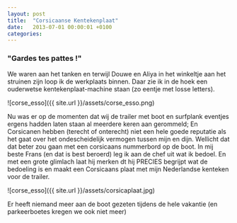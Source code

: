 ```yaml
---
layout: post
title:  "Corsicaanse Kentekenplaat"
date:   2013-07-01 00:00:01 +0100
categories:
---
```

### "Gardes tes pattes !"

We waren aan het tanken en terwijl Douwe en Aliya in het winkeltje aan het struinen zijn loop ik de werkplaats binnen. Daar zie ik in de hoek een ouderwetse kentekenplaat-machine staan (zo eentje met losse letters).  

![corse_esso]({{ site.url }}/assets/corse_esso.png)  

Nu was er op de momenten dat wij de trailer met boot en surfplank eventjes ergens hadden laten staan al meerdere keren aan gerommeld; En Corsicanen hebben (terecht of onterecht) niet een hele goede reputatie als het gaat over het ondescheidelijk vermogen tussen mijn en dijn.
Wellicht dat dat beter zou gaan met een corsicaans nummerbord op de boot. In mij beste Frans (en dat is best beroerd) leg ik aan de chef uit wat ik bedoel. En met een grote glimlach laat hij merken dt hij PRECIES begrijpt wat de bedoeling is en maakt een Corsicaans plaat met mijn Nederlandse kenteken voor de trailer.

![corse_esso]({{ site.url }}/assets/corsicaplaat.jpg)  

Er heeft niemand meer aan de boot gezeten tijdens de hele vakantie (en parkeerboetes kregen we ook niet meer)
